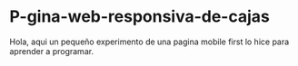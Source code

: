 # P-gina-web-responsiva-de-cajas
Hola, aqui un pequeño experimento de una pagina mobile first lo hice para aprender a programar.

